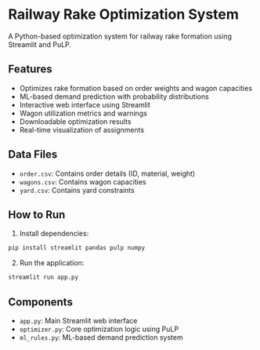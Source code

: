 # Railway Rake Optimization System

A Python-based optimization system for railway rake formation using Streamlit and PuLP.

## Features

- Optimizes rake formation based on order weights and wagon capacities
- ML-based demand prediction with probability distributions
- Interactive web interface using Streamlit
- Wagon utilization metrics and warnings
- Downloadable optimization results
- Real-time visualization of assignments

## Data Files

- `order.csv`: Contains order details (ID, material, weight)
- `wagons.csv`: Contains wagon capacities
- `yard.csv`: Contains yard constraints

## How to Run

1. Install dependencies:
```bash
pip install streamlit pandas pulp numpy
```

2. Run the application:
```bash
streamlit run app.py
```

## Components

- `app.py`: Main Streamlit web interface
- `optimizer.py`: Core optimization logic using PuLP
- `ml_rules.py`: ML-based demand prediction system